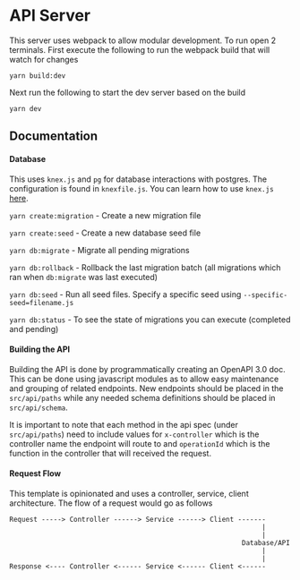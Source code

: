 # API Server

This server uses webpack to allow modular development. To run open 2 terminals. First execute the following to run the webpack build that will watch for changes

`yarn build:dev`

Next run the following to start the dev server based on the build

`yarn dev`

## Documentation

#### Database

This uses `knex.js` and `pg` for database interactions with postgres. The configuration is found in `knexfile.js`. You can learn how to use `knex.js` [here](http://knexjs.org/).

`yarn create:migration` - Create a new migration file

`yarn create:seed` - Create a new database seed file

`yarn db:migrate` - Migrate all pending migrations

`yarn db:rollback` - Rollback the last migration batch (all migrations which ran when `db:migrate` was last executed)

`yarn db:seed` - Run all seed files. Specify a specific seed using `--specific-seed=filename.js`

`yarn db:status` - To see the state of migrations you can execute (completed and pending)

#### Building the API

Building the API is done by programmatically creating an OpenAPI 3.0 doc. This can be done using javascript modules as to allow easy maintenance and grouping of related endpoints. New endpoints should be placed in the `src/api/paths` while any needed schema definitions should be placed in `src/api/schema`.

It is important to note that each method in the api spec (under `src/api/paths`) need to include values for `x-controller` which is the controller name the endpoint will route to and `operationId` which is the function in the controller that will received the request.

#### Request Flow

This template is opinionated and uses a controller, service, client architecture. The flow of a request would go as follows

```
Request -----> Controller ------> Service ------> Client -------  
                                                               |  
                                                               |  
                                                          Database/API  
                                                               |  
                                                               |  
Response <---- Controller <------ Service <------ Client <------
```